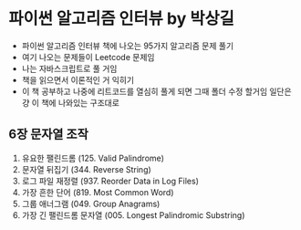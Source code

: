 # 파이썬 알고리즘 인터뷰 by 박상길

- 파이썬 알고리즘 인터뷰 책에 나오는 95가지 알고리즘 문제 풀기
- 여기 나오는 문제들이 Leetcode 문제임
- 나는 자바스크립트로 풀 거임
- 책을 읽으면서 이론적인 거 익히기
- 이 책 공부하고 나중에 리트코드를 열심히 풀게 되면 그때 폴더 수정 할거임 일단은 걍 이 책에 나와있는 구조대로

## 6장 문자열 조작

1. 유요한 팰린드롬 (125. Valid Palindrome)
2. 문자열 뒤집기 (344. Reverse String)
3. 로그 파일 재정렬 (937. Reorder Data in Log Files)
4. 가장 흔한 단어 (819. Most Common Word)
5. 그룹 애너그램 (049. Group Anagrams)
6. 가장 긴 팰린드롬 문자열 (005. Longest Palindromic Substring)
